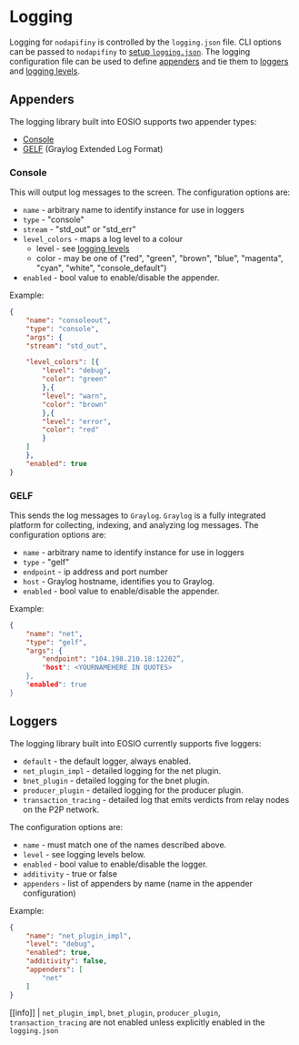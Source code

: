 # Logging

Logging for `nodapifiny` is controlled by the `logging.json` file. CLI options can be passed to `nodapifiny` to [setup `logging.json`](00_setup-logging.json.md). The logging configuration file can be used to define [appenders](#appenders) and tie them to [loggers](#loggers) and [logging levels](01_logging-levels.md).

## Appenders

The logging library built into EOSIO supports two appender types:

- [Console](#console)
- [GELF](#gelf) (Graylog Extended Log Format)

### Console 

This will output log messages to the screen. The configuration options are:

- `name` - arbitrary name to identify instance for use in loggers
- `type` - "console"
- `stream` - "std_out" or "std_err"
- `level_colors` - maps a log level to a colour
  - level - see [logging levels](01_logging-levels.md)
  - color - may be one of ("red", "green", "brown", "blue", "magenta", "cyan", "white", "console_default")
- `enabled` - bool value to enable/disable the appender.

Example:

```json
{
    "name": "consoleout",
    "type": "console",
    "args": {
    "stream": "std_out",

    "level_colors": [{
        "level": "debug",
        "color": "green"
        },{
        "level": "warn",
        "color": "brown"
        },{
        "level": "error",
        "color": "red"
        }
    ]
    },
    "enabled": true
}
```

### GELF

This sends the log messages to `Graylog`. `Graylog` is a fully integrated platform for collecting, indexing, and analyzing log messages. The configuration options are:

 - `name` - arbitrary name to identify instance for use in loggers
 - `type` - "gelf"
 - `endpoint` - ip address and port number
 - `host` - Graylog hostname, identifies you to Graylog.
 - `enabled` - bool value to enable/disable the appender.

Example:

```json
{
    "name": "net",
    "type": "gelf",
    "args": {
        "endpoint": "104.198.210.18:12202”,
        "host": <YOURNAMEHERE IN QUOTES>
    },
    "enabled": true
}
```

## Loggers

The logging library built into EOSIO currently supports five loggers:

- `default` - the default logger, always enabled.
- `net_plugin_impl` - detailed logging for the net plugin.
- `bnet_plugin` - detailed logging for the bnet plugin.
- `producer_plugin` - detailed logging for the producer plugin.
- `transaction_tracing` - detailed log that emits verdicts from relay nodes on the P2P network.

The configuration options are:

 - `name` - must match one of the names described above.
 - `level` - see logging levels below.
 - `enabled` - bool value to enable/disable the logger.
 - `additivity` - true or false
 - `appenders` - list of appenders by name (name in the appender configuration)

Example:

```json
{
    "name": "net_plugin_impl",
    "level": "debug",
    "enabled": true,
    "additivity": false,
    "appenders": [
        "net"
    ]
}
```

[[info]]
| `net_plugin_impl`, `bnet_plugin`, `producer_plugin`, `transaction_tracing` are not enabled unless explicitly enabled in the `logging.json`
